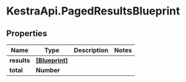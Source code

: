 # KestraApi.PagedResultsBlueprint

## Properties

Name | Type | Description | Notes
------------ | ------------- | ------------- | -------------
**results** | [**[Blueprint]**](Blueprint.md) |  | 
**total** | **Number** |  | 


